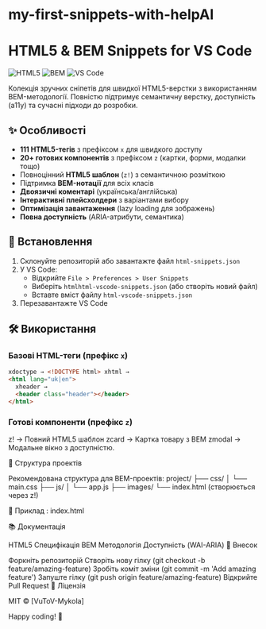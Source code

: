 # my-first-snippets-with-helpAI

# HTML5 & BEM Snippets for VS Code

![HTML5](https://img.shields.io/badge/HTML5-E34F26?style=for-the-badge&logo=html5&logoColor=white)
![BEM](https://img.shields.io/badge/BEM-000000?style=for-the-badge)
![VS Code](https://img.shields.io/badge/VS_Code-007ACC?style=for-the-badge&logo=visual-studio-code&logoColor=white)

Колекція зручних сніпетів для швидкої HTML5-верстки з використанням
BEM-методології. Повністю підтримує семантичну верстку, доступність (a11y) та
сучасні підходи до розробки.

## ✨ Особливості

- **111 HTML5-тегів** з префіксом `x` для швидкого доступу
- **20+ готових компонентів** з префіксом `z` (картки, форми, модалки тощо)
- Повноцінний **HTML5 шаблон** (`z!`) з семантичною розміткою
- Підтримка **BEM-нотації** для всіх класів
- **Двоязичні коментарі** (українська/англійська)
- **Інтерактивні плейсхолдери** з варіантами вибору
- **Оптимізація завантаження** (lazy loading для зображень)
- **Повна доступність** (ARIA-атрибути, семантика)

## 🚀 Встановлення

1. Склонуйте репозиторій або завантажте файл `html-snippets.json`
2. У VS Code:
   - Відкрийте `File > Preferences > User Snippets`
   - Виберіть `htmlhtml-vscode-snippets.json` (або створіть новий файл)
   - Вставте вміст файлу `html-vscode-snippets.json`
3. Перезавантажте VS Code

## 🛠 Використання

### Базові HTML-теги (префікс `x`)

```html
xdoctype → <!DOCTYPE html> xhtml →
<html lang="uk|en">
  xheader →
  <header class="header"></header>
</html>
```

### Готові компоненти (префікс `z`)

z! → Повний HTML5 шаблон zcard → Картка товару з BEM zmodal → Модальне вікно з
доступністю.

📂 Структура проектів

Рекомендована структура для BEM-проектів: project/ ├── css/ │ └── main.css ├──
js/ │ └── app.js ├── images/ └── index.html (створюється через z!)

📂 Приклад : index.html

📚 Документація

HTML5 Специфікація BEM Методологія Доступність (WAI-ARIA) 🤝 Внесок

Форкніть репозиторій Створіть нову гілку (git checkout -b
feature/amazing-feature) Зробіть коміт зміни (git commit -m 'Add amazing
feature') Запуште гілку (git push origin feature/amazing-feature) Відкрийте Pull
Request 📜 Ліцензія

MIT © [VuToV-Mykola]

Happy coding! 🚀
